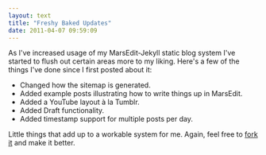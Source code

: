 ```yaml
---
layout: text
title: "Freshy Baked Updates"
date: 2011-04-07 09:59:09
---
```


As I've increased usage of my MarsEdit-Jekyll static blog system I've started to flush out certain areas more to my liking. Here's a few of the things I've done since I first posted about it:

* Changed how the sitemap is generated.
* Added example posts illustrating how to write things up in MarsEdit.
* Added a YouTube layout à la Tumblr.
* Added Draft functionality.
* Added timestamp support for multiple posts per day.

Little things that add up to a workable system for me. Again, feel free to [fork it](http://github.com/jessereadd/jessereadd.github.com) and make it better.